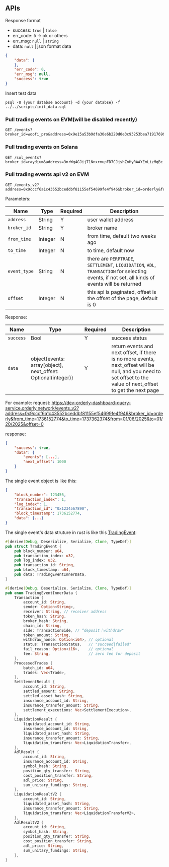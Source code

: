## APIs
Response format
* success: `true` | `false`
* err_code: `0` -> ok or others
* err_msg: `null` | `string`
* data: `null` | json format data
```json
{
    "data": {
    },
    "err_code": 0,
    "err_msg": null,
    "success": true
}
```

Insert test data
```shell
psql -U {your databse account} -d {your databse} -f ../../scripts/init_data.sql
```

### Pull trading events on EVM(will be disabled recently)
```shell
GET /events?broker_id=woofi_pro&address=0x9e15a53b9dfa30e6b220d0e3c93253bea7191769&from_time=1711123200&to_time=1713801600
```

### Pull trading events on Solana
```shell
GET /sol_events?broker_id=raydium&address=3nrWg4GJijT1NnxrmupFD7CJjshZnHyRAAYEmLizMqBc
```

### Pull trading events api v2 on EVM
```shell
GET /events_v2?address=0x9cccf6a1c43552bceddbf81155ef54699fe4f946&broker_id=orderly&from_time=1736152774&to_time=1737362374&event_type=PERPTRADE&offset=0
```
Parameters:

| Name | Type | Required | Description |
|-----|--------|-------------|------------|
| `address` | String | Y | user wallet address |
| `broker_id` | String | Y | broker name |
| `from_time` | Integer | N | from time, default two weeks ago |
| `to_time` | Integer | N | to time, default now |
| `event_type` | String | N | there are `PERPTRADE`, `SETTLEMENT`, `LIQUIDATION`, `ADL`, `TRANSACTION` for selecting events, if not set, all kinds of events will be returned |
| `offset` | Integer | N | this api is paginated, offset is the offset of the page, default is 0 |

Response:

| Name | Type | Required | Description |
|-----|--------|-------------|------------|
| `success` | Bool | Y | success status |
| `data` | object{events: array[object], next_offset: Optional(integer)} | Y | return events and next offset, if there is no more events, next_offset will be null, and you need to set offset to the value of next_offset to get the next page |

For example:
request: https://dev-orderly-dashboard-query-service.orderly.network/events_v2?address=0x9cccf6a1c43552bceddbf81155ef54699fe4f946&broker_id=orderly&from_time=1736152774&to_time=1737362374&from=01/06/2025&to=01/20/2025&offset=0

response:
```json
{
    "success": true,
    "data": {
        "events": [...],
        "next_offset": 1000
    }
}
```
The single event object is like this:
```json
{
    "block_number": 123456,
    "transaction_index": 1,
    "log_index": 1,
    "transaction_id": "0x1234567890",
    "block_timestamp": 1736152774,
    "data": {...}
}
```
The single event's data struture in rust is like this [TradingEvent](https://github.com/OrderlyNetwork/orderly-dashboard/blob/main/orderly-dashboard-indexer/src/formats_external/trading_events.rs#L47):
```rust
#[derive(Debug, Deserialize, Serialize, Clone, TypeDef)]
pub struct TradingEvent {
    pub block_number: u64,
    pub transaction_index: u32,
    pub log_index: u32,
    pub transaction_id: String,
    pub block_timestamp: u64,
    pub data: TradingEventInnerData,
}

#[derive(Debug, Deserialize, Serialize, Clone, TypeDef)]
pub enum TradingEventInnerData {
    Transaction {
        account_id: String,
        sender: Option<String>,
        receiver: String, // receiver address
        token_hash: String,
        broker_hash: String,
        chain_id: String,
        side: TransactionSide, // “deposit｜withdraw"
        token_amount: String,
        withdraw_nonce: Option<i64>, // optional
        status: TransactionStatus,   // "succeed|failed"
        fail_reason: Option<i16>,    // optional
        fee: String,                 // zero fee for deposit
    },
    ProcessedTrades {
        batch_id: u64,
        trades: Vec<Trade>,
    },
    SettlementResult {
        account_id: String,
        settled_amount: String,
        settled_asset_hash: String,
        insurance_account_id: String,
        insurance_transfer_amount: String,
        settlement_executions: Vec<SettlementExecution>,
    },
    LiquidationResult {
        liquidated_account_id: String,
        insurance_account_id: String,
        liquidated_asset_hash: String,
        insurance_transfer_amount: String,
        liquidation_transfers: Vec<LiquidationTransfer>,
    },
    AdlResult {
        account_id: String,
        insurance_account_id: String,
        symbol_hash: String,
        position_qty_transfer: String,
        cost_position_transfer: String,
        adl_price: String,
        sum_unitary_fundings: String,
    },
    LiquidationResultV2 {
        account_id: String,
        liquidated_asset_hash: String,
        insurance_transfer_amount: String,
        liquidation_transfers: Vec<LiquidationTransferV2>,
    },
    AdlResultV2 {
        account_id: String,
        symbol_hash: String,
        position_qty_transfer: String,
        cost_position_transfer: String,
        adl_price: String,
        sum_unitary_fundings: String,
    },
}
```